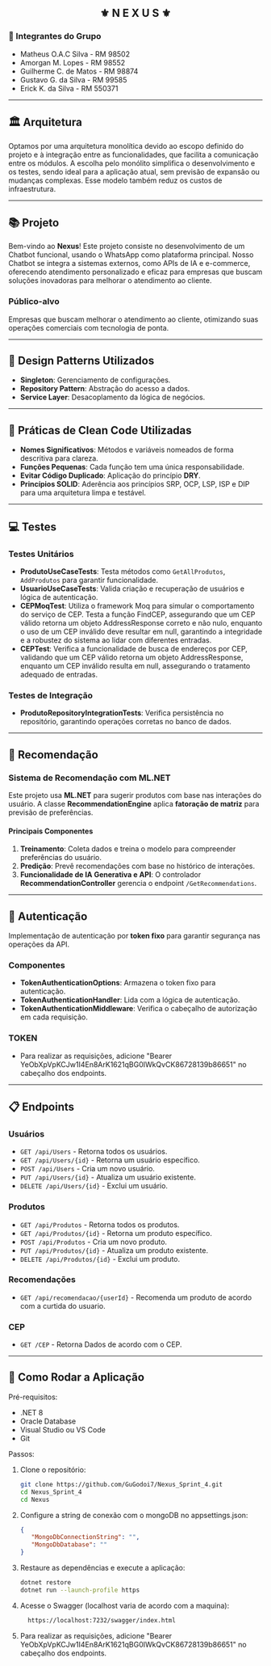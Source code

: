 <div align="center">
   <h2>⚜️ N E X U S ⚜️</h2>
</div>
<h3> 👥 Integrantes do Grupo </h3>

- Matheus O.A.C Silva - RM 98502
- Amorgan M. Lopes - RM 98552
- Guilherme C. de Matos - RM 98874
- Gustavo G. da Silva - RM 99585
- Erick K. da Silva - RM 550371

---

## 🏛 Arquitetura

Optamos por uma arquitetura monolítica devido ao escopo definido do projeto e à integração entre as funcionalidades, que facilita a comunicação entre os módulos. A escolha pelo monólito simplifica o desenvolvimento e os testes, sendo ideal para a aplicação atual, sem previsão de expansão ou mudanças complexas. Esse modelo também reduz os custos de infraestrutura.

---

## 📚 Projeto

Bem-vindo ao **Nexus**! Este projeto consiste no desenvolvimento de um Chatbot funcional, usando o WhatsApp como plataforma principal. Nosso Chatbot se integra a sistemas externos, como APIs de IA e e-commerce, oferecendo atendimento personalizado e eficaz para empresas que buscam soluções inovadoras para melhorar o atendimento ao cliente.

### Público-alvo
Empresas que buscam melhorar o atendimento ao cliente, otimizando suas operações comerciais com tecnologia de ponta.

---

## 🧠 Design Patterns Utilizados
- **Singleton**: Gerenciamento de configurações.
- **Repository Pattern**: Abstração do acesso a dados.
- **Service Layer**: Desacoplamento da lógica de negócios.

---

## 🧠 Práticas de Clean Code Utilizadas
- **Nomes Significativos**: Métodos e variáveis nomeados de forma descritiva para clareza.
- **Funções Pequenas**: Cada função tem uma única responsabilidade.
- **Evitar Código Duplicado**: Aplicação do princípio **DRY**.
- **Princípios SOLID**: Aderência aos princípios SRP, OCP, LSP, ISP e DIP para uma arquitetura limpa e testável.

---

## 💻 Testes

### Testes Unitários
- **ProdutoUseCaseTests**: Testa métodos como `GetAllProdutos`, `AddProdutos` para garantir funcionalidade.
- **UsuarioUseCaseTests**: Valida criação e recuperação de usuários e lógica de autenticação.
- **CEPMoqTest**: Utiliza o framework Moq para simular o comportamento do serviço de CEP. Testa a função FindCEP, assegurando que um CEP válido retorna um objeto AddressResponse correto e não nulo, enquanto o uso de um CEP inválido deve resultar em null, garantindo a integridade e a robustez do sistema ao lidar com diferentes entradas.
- **CEPTest**: Verifica a funcionalidade de busca de endereços por CEP, validando que um CEP válido retorna um objeto AddressResponse, enquanto um CEP inválido resulta em null, assegurando o tratamento adequado de entradas.

### Testes de Integração
- **ProdutoRepositoryIntegrationTests**: Verifica persistência no repositório, garantindo operações corretas no banco de dados.

---

## 🎁 Recomendação
### Sistema de Recomendação com ML.NET
Este projeto usa **ML.NET** para sugerir produtos com base nas interações do usuário. A classe **RecommendationEngine** aplica **fatoração de matriz** para previsão de preferências.

#### Principais Componentes
1. **Treinamento**: Coleta dados e treina o modelo para compreender preferências do usuário.
2. **Predição**: Prevê recomendações com base no histórico de interações.
3. **Funcionalidade de IA Generativa e API**: O controlador **RecommendationController** gerencia o endpoint `/GetRecommendations`.

---

## 🔏 Autenticação
Implementação de autenticação por **token fixo** para garantir segurança nas operações da API.

### Componentes
- **TokenAuthenticationOptions**: Armazena o token fixo para autenticação.
- **TokenAuthenticationHandler**: Lida com a lógica de autenticação.
- **TokenAuthenticationMiddleware**: Verifica o cabeçalho de autorização em cada requisição.

### TOKEN
 - Para realizar as requisições, adicione "Bearer YeObXpVpKCJw1I4En8ArK1621qBG0IWkQvCK86728139b86651" no cabeçalho dos endpoints.



---

## 📋 Endpoints
### Usuários
- `GET /api/Users` - Retorna todos os usuários.
- `GET /api/Users/{id}` - Retorna um usuário específico.
- `POST /api/Users` - Cria um novo usuário.
- `PUT /api/Users/{id}` - Atualiza um usuário existente.
- `DELETE /api/Users/{id}` - Exclui um usuário.

### Produtos
- `GET /api/Produtos` - Retorna todos os produtos.
- `GET /api/Produtos/{id}` - Retorna um produto específico.
- `POST /api/Produtos` - Cria um novo produto.
- `PUT /api/Produtos/{id}` - Atualiza um produto existente.
- `DELETE /api/Produtos/{id}` - Exclui um produto.

### Recomendações
- `GET /api/recomendacao/{userId}` - Recomenda um produto de acordo com a curtida do usuario.
### CEP
- `GET /CEP` - Retorna Dados de acordo com o CEP.
---

## 🚀 Como Rodar a Aplicação

Pré-requisitos:
- .NET 8 
- Oracle Database
- Visual Studio ou VS Code
- Git  

Passos:
1. Clone o repositório:
   ```bash
   git clone https://github.com/GuGodoi7/Nexus_Sprint_4.git
   cd Nexus_Sprint_4
   cd Nexus
2. Configure a string de conexão com o mongoDB no appsettings.json:
    ```json
    {
       "MongoDbConnectionString": "",
       "MongoDbDatabase": ""
    }     

3. Restaure as dependências e execute a aplicação:
     ```bash
    dotnet restore
    dotnet run --launch-profile https
4. Acesse o Swagger (localhost varia de acordo com a maquina):
    ```bash
      https://localhost:7232/swagger/index.html
    
5. Para realizar as requisições, adicione "Bearer YeObXpVpKCJw1I4En8ArK1621qBG0IWkQvCK86728139b86651" no cabeçalho dos endpoints.
